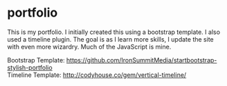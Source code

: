 portfolio
=========

This is my portfolio. I initially created this using a bootstrap template. I also used a timeline plugin. The goal is as I learn more skills, I update the site with even more wizardry. Much of the JavaScript is mine. 

Bootstrap Template: https://github.com/IronSummitMedia/startbootstrap-stylish-portfolio<br>
Timeline Template: http://codyhouse.co/gem/vertical-timeline/

